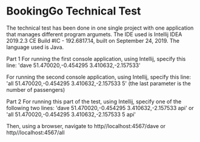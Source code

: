 # BookingGo Technical Test
 
The technical test has been done in one single project with one application that manages different program argumets.
The IDE used is Intellij IDEA 2019.2.3 CE Build #IC - 192.6817.14, built on September 24, 2019. The language used is Java.

Part 1
For running the first console application, using Intellij, specify this line: 'dave 51.470020,-0.454295 3.410632,-2.157533'

For running the second console application, using Intellij, specify this line: 'all 51.470020,-0.454295 3.410632,-2.157533 5'
(the last parameter is the number of passengers)

Part 2
For running this part of the test, using Intellij, specify one of the following two lines:
'dave 51.470020,-0.454295 3.410632,-2.157533 api' or 'all 51.470020,-0.454295 3.410632,-2.157533 5 api'

Then, using a browser, navigate to http//localhost:4567/dave or http//localhost:4567/all
